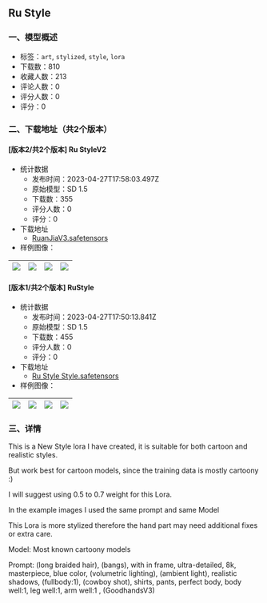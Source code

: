 ## Ru Style
### 一、模型概述

- 标签：`art`, `stylized`, `style`, `lora`
- 下载数：810
- 收藏人数：213
- 评论人数：0
- 评分人数：0
- 评分：0

### 二、下载地址（共2个版本）

#### [版本2/共2个版本] Ru StyleV2

- 统计数据
  - 发布时间：2023-04-27T17:58:03.497Z
  - 原始模型：SD 1.5
  - 下载数：355
  - 评分人数：0
  - 评分：0
- 下载地址
  - [RuanJiaV3.safetensors](https://civitai.com/api/download/models/56786)
- 样例图像：

| <img src="https://image.civitai.com/xG1nkqKTMzGDvpLrqFT7WA/49421c86-2d4e-4d57-d9ea-198a01285f00/width=450/615700.jpeg" /> | <img src="https://image.civitai.com/xG1nkqKTMzGDvpLrqFT7WA/21c59abf-2c5e-4928-c66e-5669dfe1ba00/width=450/615704.jpeg" /> | <img src="https://image.civitai.com/xG1nkqKTMzGDvpLrqFT7WA/e4648b9a-0dfc-464e-1b7e-b04a06e2b200/width=450/615699.jpeg" /> | <img src="https://image.civitai.com/xG1nkqKTMzGDvpLrqFT7WA/825a8059-ab63-49b8-9c47-829f036ad900/width=450/615701.jpeg" /> |
| ---- | ---- | ---- | ---- |

#### [版本1/共2个版本] RuStyle

- 统计数据
  - 发布时间：2023-04-27T17:50:13.841Z
  - 原始模型：SD 1.5
  - 下载数：455
  - 评分人数：0
  - 评分：0
- 下载地址
  - [Ru Style Style.safetensors](https://civitai.com/api/download/models/43890)
- 样例图像：

| <img src="https://image.civitai.com/xG1nkqKTMzGDvpLrqFT7WA/017fe3e7-380e-4e91-a533-f7f7784d0800/width=450/479095.jpeg" /> | <img src="https://image.civitai.com/xG1nkqKTMzGDvpLrqFT7WA/a3a27f3b-fd6c-4eb2-03da-d796a648f500/width=450/479097.jpeg" /> | <img src="https://image.civitai.com/xG1nkqKTMzGDvpLrqFT7WA/8341a616-ff4a-488b-a64c-a76f2fc6af00/width=450/479094.jpeg" /> | <img src="https://image.civitai.com/xG1nkqKTMzGDvpLrqFT7WA/d14cf342-90e1-4de7-53d0-819d2c936900/width=450/479104.jpeg" /> |
| ---- | ---- | ---- | ---- |


### 三、详情
<p>This is a New Style lora I have created, it is suitable for both cartoon and realistic styles.</p><p>But work best for cartoon models, since the training data is mostly cartoony :)</p><p>I will suggest using 0.5 to 0.7 weight for this Lora.</p><p>In the example images I used the same prompt and same Model</p><p>This Lora is more stylized therefore the hand part may need additional fixes or extra care.</p><p></p><p>Model: Most known cartoony models</p><p></p><p>Prompt: (long braided hair), (bangs), with in frame, ultra-detailed, 8k, masterpiece, blue color, (volumetric lighting), (ambient light), realistic shadows, (fullbody:1), (cowboy shot), shirts, pants, perfect body, body well:1, leg well:1, arm well:1 , (GoodhandsV3)</p>